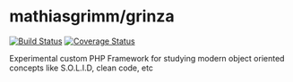 # mathiasgrimm/grinza

<a href="https://travis-ci.org/mathiasgrimm/grinza"><img src="https://travis-ci.org/mathiasgrimm/grinza.svg" alt="Build Status"></a>
[![Coverage Status](https://coveralls.io/repos/github/mathiasgrimm/grinza/badge.svg)](https://coveralls.io/github/mathiasgrimm/grinza)


Experimental custom PHP Framework for studying modern object oriented concepts like S.O.L.I.D, clean code, etc

